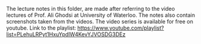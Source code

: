 The lecture notes in this folder, are made after referring to the video lectures of Prof. Ali Ghodsi at University of Waterloo. The notes also contain screenshots taken from the videos. The video series is available for free on youtube.
Link to the playlist: https://www.youtube.com/playlist?list=PLehuLRPyt1HxuYpdlW4KevYJVOSDG3DEz
